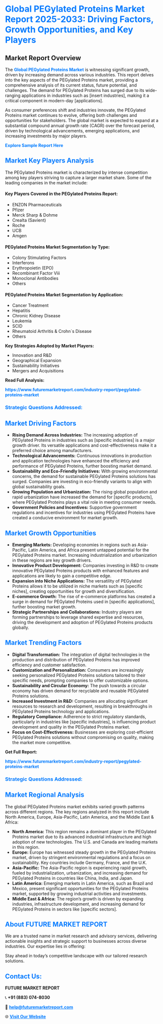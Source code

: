 <h1 style="color: #007BFF;">Global PEGylated Proteins Market Report 2025-2033: Driving Factors, Growth Opportunities, and Key Players</h1>

<section id="overview">
<h2>Market Report Overview</h2>
<p>The <a href="https://www.futuremarketreport.com/industry-report/pegylated-proteins-market" style="color: #007BFF; text-decoration: none;"><strong>Global PEGylated Proteins Market</strong></a> is witnessing significant growth, driven by increasing demand across various industries. This report delves into the key aspects of the PEGylated Proteins market, providing a comprehensive analysis of its current status, future potential, and challenges. The demand for PEGylated Proteins has surged due to its wide-ranging applications in industries such as [insert industries], making it a critical component in modern-day [applications].</p>
<p>As consumer preferences shift and industries innovate, the PEGylated Proteins market continues to evolve, offering both challenges and opportunities for stakeholders. The global market is expected to expand at a substantial compound annual growth rate (CAGR) over the forecast period, driven by technological advancements, emerging applications, and increasing investments by major players.</p>
</section>

<section id="overview">
<p><a href="https://www.futuremarketreport.com/request-sample/reportId=80391" style="color: #007BFF; text-decoration: none;"><strong>Explore Sample Report Here</strong></a></p>
</section>

<section id="key-players">
<h2 style="color: #007BFF;">Market Key Players Analysis</h2>
<p>The PEGylated Proteins market is characterized by intense competition among key players striving to capture a larger market share. Some of the leading companies in the market include:</p>
<h4>Key Players Covered in the PEGylated Proteins Report:</h4>
<ul><li>ENZON Pharmaceuticals</li><li>Pfizer</li><li>Merck Sharp &amp; Dohme</li><li>Crealta (Savient)</li><li>Roche</li><li>UCB</li><li>Amgen</li></ul>
<h4>PEGylated Proteins Market Segmentation by Type:</h4>
<ul><li>Colony Stimulating Factors</li><li>Interferons</li><li>Erythropoietin (EPO)</li><li>Recombinant Factor Viii</li><li>Monoclonal Antibodies</li><li>Others</li></ul>

<h4>PEGylated Proteins Market Segmentation by Application:</h4>
<ul><li>Cancer Treatment</li><li>Hepatitis</li><li>Chronic Kidney Disease</li><li>Leukemia</li><li>SCID</li><li>Rheumatoid Arthritis &amp; Crohn`s Disease</li><li>Others</li></ul>
<p><strong>Key Strategies Adopted by Market Players:</strong></p>
<ul>
<li>Innovation and R&D</li>
<li>Geographical Expansion</li>
<li>Sustainability Initiatives</li>
<li>Mergers and Acquisitions</li>
</ul>
</section>

<section>
<p><strong>Read Full Analysis: </strong></p><a href="https://www.futuremarketreport.com/industry-report/pegylated-proteins-market" style="color: #007BFF; text-decoration: none;"><strong>https://www.futuremarketreport.com/industry-report/pegylated-proteins-market</strong></a>
<h3 style="color: #007BFF;">Strategic Questions Addressed:</h3>
</section>

<section id="driving-factors">
<h2 style="color: #007BFF;">Market Driving Factors</h2>
<ul>
<li><strong>Rising Demand Across Industries:</strong> The increasing adoption of PEGylated Proteins in industries such as [specific industries] is a major growth driver. Its versatile applications and cost-effectiveness make it a preferred choice among manufacturers.</li>
<li><strong>Technological Advancements:</strong> Continuous innovations in production and application technologies have enhanced the efficiency and performance of PEGylated Proteins, further boosting market demand.</li>
<li><strong>Sustainability and Eco-Friendly Initiatives:</strong> With growing environmental concerns, the demand for sustainable PEGylated Proteins solutions has surged. Companies are investing in eco-friendly variants to align with global sustainability goals.</li>
<li><strong>Growing Population and Urbanization:</strong> The rising global population and rapid urbanization have increased the demand for [specific products], where PEGylated Proteins plays a vital role in meeting consumer needs.</li>
<li><strong>Government Policies and Incentives:</strong> Supportive government regulations and incentives for industries using PEGylated Proteins have created a conducive environment for market growth.</li>
</ul>
</section>

<section id="growth-opportunities">
<h2 style="color: #007BFF;">Market Growth Opportunities</h2>
<ul>
<li><strong>Emerging Markets:</strong> Developing economies in regions such as Asia-Pacific, Latin America, and Africa present untapped potential for the PEGylated Proteins market. Increasing industrialization and urbanization in these regions are key growth drivers.</li>
<li><strong>Innovative Product Development:</strong> Companies investing in R&D to create innovative PEGylated Proteins products with enhanced features and applications are likely to gain a competitive edge.</li>
<li><strong>Expansion into Niche Applications:</strong> The versatility of PEGylated Proteins allows it to be utilized in niche markets such as [specific niches], creating opportunities for growth and diversification.</li>
<li><strong>E-commerce Growth:</strong> The rise of e-commerce platforms has created a surge in demand for PEGylated Proteins used in [specific applications], further boosting market growth.</li>
<li><strong>Strategic Partnerships and Collaborations:</strong> Industry players are forming partnerships to leverage shared expertise and resources, driving the development and adoption of PEGylated Proteins products globally.</li>
</ul>
</section>

<section id="trending-factors">
<h2 style="color: #007BFF;">Market Trending Factors</h2>
<ul>
<li><strong>Digital Transformation:</strong> The integration of digital technologies in the production and distribution of PEGylated Proteins has improved efficiency and customer satisfaction.</li>
<li><strong>Customization and Personalization:</strong> Consumers are increasingly seeking personalized PEGylated Proteins solutions tailored to their specific needs, prompting companies to offer customizable options.</li>
<li><strong>Sustainability and Circular Economy:</strong> The push towards a circular economy has driven demand for recyclable and reusable PEGylated Proteins solutions.</li>
<li><strong>Increased Investment in R&D:</strong> Companies are allocating significant resources to research and development, resulting in breakthroughs in PEGylated Proteins technology and applications.</li>
<li><strong>Regulatory Compliance:</strong> Adherence to strict regulatory standards, particularly in industries like [specific industries], is influencing product development and quality in the PEGylated Proteins market.</li>
<li><strong>Focus on Cost-Effectiveness:</strong> Businesses are exploring cost-efficient PEGylated Proteins solutions without compromising on quality, making the market more competitive.</li>
</ul>
</section>

<section>
<p><strong>Get Full Report: </strong></p><a href="https://www.futuremarketreport.com/industry-report/pegylated-proteins-market" style="color: #007BFF; text-decoration: none;"><strong>https://www.futuremarketreport.com/industry-report/pegylated-proteins-market</strong></a>
<h3 style="color: #007BFF;">Strategic Questions Addressed:</h3>
</section>


<section id="regional-analysis">
<h2 style="color: #007BFF;">Market Regional Analysis</h2>
<p>The global PEGylated Proteins market exhibits varied growth patterns across different regions. The key regions analyzed in this report include North America, Europe, Asia-Pacific, Latin America, and the Middle East & Africa:</p>
<ul>
<li><strong>North America:</strong> This region remains a dominant player in the PEGylated Proteins market due to its advanced industrial infrastructure and high adoption of new technologies. The U.S. and Canada are leading markets in this region.</li>
<li><strong>Europe:</strong> Europe has witnessed steady growth in the PEGylated Proteins market, driven by stringent environmental regulations and a focus on sustainability. Key countries include Germany, France, and the U.K.</li>
<li><strong>Asia-Pacific:</strong> The Asia-Pacific region is experiencing rapid growth, fueled by industrialization, urbanization, and increasing demand for PEGylated Proteins in countries like China, India, and Japan.</li>
<li><strong>Latin America:</strong> Emerging markets in Latin America, such as Brazil and Mexico, present significant opportunities for the PEGylated Proteins market, supported by growing industrial activities and investments.</li>
<li><strong>Middle East & Africa:</strong> The region’s growth is driven by expanding industries, infrastructure development, and increasing demand for PEGylated Proteins in sectors like [specific sectors].</li>
</ul>
</section>

<footer>
<h2 style="color: #007BFF;">About FUTURE MARKET REPORT</h2>
<p>We are a trusted name in market research and advisory services, delivering actionable insights and strategic support to businesses across diverse industries. Our expertise lies in offering:</p>

<p>Stay ahead in today’s competitive landscape with our tailored research solutions.</p>

<h2 style="color: #007BFF;">Contact Us:</h2>
<p><strong>FUTURE MARKET REPORT</strong></p>
<p>📞 <strong>+91 (883) 074-8030</strong></p>
<p>📧 <strong><a href="mailto:help@futuremarketreport.com" style="color: #007BFF;">help@futuremarketreport.com</a></strong></p>
<p>🌐 <strong><a href="https://www.futuremarketreport.com/" style="color: #007BFF;">Visit Our Website</a></strong></p>
</footer>